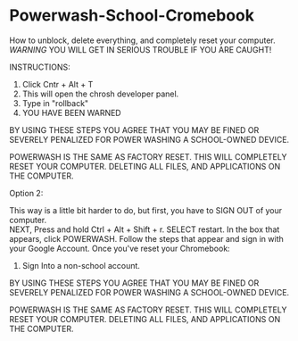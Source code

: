 # Powerwash-School-Cromebook
How to unblock, delete everything, and completely reset your computer.  *WARNING* YOU WILL GET IN SERIOUS TROUBLE IF YOU ARE CAUGHT!

INSTRUCTIONS:

1. Click Cntr + Alt + T
2. This will open the chrosh developer panel.
3. Type in "rollback"
4. YOU HAVE BEEN WARNED


BY USING THESE STEPS YOU AGREE THAT YOU MAY BE FINED OR SEVERELY PENALIZED FOR POWER WASHING A SCHOOL-OWNED DEVICE.  

POWERWASH IS THE SAME AS FACTORY RESET.  THIS WILL COMPLETELY RESET YOUR COMPUTER.  DELETING ALL FILES, AND APPLICATIONS ON THE COMPUTER.

Option 2:

This way is a little bit harder to do, but first, you have to SIGN OUT of your computer.  
NEXT, Press and hold Ctrl + Alt + Shift + r.
SELECT restart.
In the box that appears, click POWERWASH.
Follow the steps that appear and sign in with your Google Account.
Once you've reset your Chromebook:
1. Sign Into a non-school account.


BY USING THESE STEPS YOU AGREE THAT YOU MAY BE FINED OR SEVERELY PENALIZED FOR POWER WASHING A SCHOOL-OWNED DEVICE.  

POWERWASH IS THE SAME AS FACTORY RESET.  THIS WILL COMPLETELY RESET YOUR COMPUTER.  DELETING ALL FILES, AND APPLICATIONS ON THE COMPUTER.
